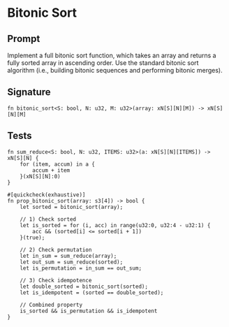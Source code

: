 # Bitonic Sort

## Prompt

Implement a full bitonic sort function, which takes an array and returns a fully sorted array in ascending order. Use the standard bitonic sort algorithm (i.e., building bitonic sequences and performing bitonic merges).

## Signature

```dslx-snippet
fn bitonic_sort<S: bool, N: u32, M: u32>(array: xN[S][N][M]) -> xN[S][N][M]
```

## Tests

```dslx-snippet
fn sum_reduce<S: bool, N: u32, ITEMS: u32>(a: xN[S][N][ITEMS]) -> xN[S][N] {
    for (item, accum) in a {
        accum + item
    }(xN[S][N]:0)
}

#[quickcheck(exhaustive)]
fn prop_bitonic_sort(array: s3[4]) -> bool {
    let sorted = bitonic_sort(array);

    // 1) Check sorted
    let is_sorted = for (i, acc) in range(u32:0, u32:4 - u32:1) {
        acc && (sorted[i] <= sorted[i + 1])
    }(true);

    // 2) Check permutation
    let in_sum = sum_reduce(array);
    let out_sum = sum_reduce(sorted);
    let is_permutation = in_sum == out_sum;

    // 3) Check idempotence
    let double_sorted = bitonic_sort(sorted);
    let is_idempotent = (sorted == double_sorted);

    // Combined property
    is_sorted && is_permutation && is_idempotent
}
```
